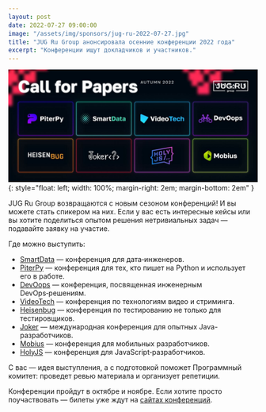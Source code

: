 ```yaml
---
layout: post
date: 2022-07-27 09:00:00
image: "/assets/img/sponsors/jug-ru-2022-07-27.jpg"
title: "JUG Ru Group анонсировала осенние конференции 2022 года"
excerpt: "Конференции ищут докладчиков и участников."
---
```


![JUG Ru Group 2022](/assets/img/sponsors/jug-ru-2022-07-27.jpg){: style="float: left; width: 100%; margin-right: 2em; margin-bottom: 2em" }

JUG Ru Group возвращаются с новым сезоном конференций! И вы можете стать спикером на них. Если у вас есть интересные кейсы или вы хотите поделиться опытом решения нетривиальных задач — подавайте заявку на участие. 

Где можно выступить:
* [SmartData](https://bit.ly/3BiyS8H) — конференция для дата‑инженеров.
* [PiterPy](https://bit.ly/3vdo9IW) — конференция для тех, кто пишет на Python и использует его в работе. 
* [DevOops](https://bit.ly/3Ow2gvc) — конференция, посвященная инженерным DevOps‑решениям.
* [VideoTech](https://bit.ly/3cGnwAY) — конференция по технологиям видео и стриминга.
* [Heisenbug](https://bit.ly/3OvLpZt) — конференция по тестированию не только для тестировщиков.
* [Joker](https://bit.ly/3OyjmIG) — международная конференция для опытных Java-разработчиков. 
* [Mobius](https://bit.ly/3PSLxU0) — конференция для мобильных разработчиков. 
* [HolyJS](https://bit.ly/3cDnTfE) — конференция для JavaScript‑разработчиков.

С вас — идея выступления, а с подготовкой поможет Программный комитет: проведет ревью материала и организует репетиции.

Конференции пройдут в октябре и ноябре. Если хотите просто поучаствовать — билеты уже ждут на [сайтах конференций](https://bit.ly/3BcHzRW).